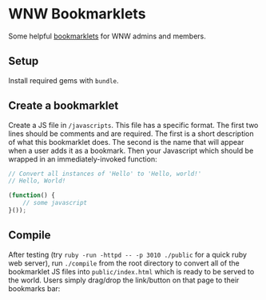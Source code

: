 # WNW Bookmarklets

Some helpful [bookmarklets](https://en.wikipedia.org/wiki/Bookmarklet) for WNW admins and members.

## Setup

Install required gems with `bundle`.

## Create a bookmarklet

Create a JS file in `/javascripts`. This file has a specific format. The first two lines should be comments and are required. The first is a short description of what this bookmarklet does. The second is the name that will appear when a user adds it as a bookmark. Then your Javascript which should be wrapped in an immediately-invoked function:

```javascript
// Convert all instances of 'Hello' to 'Hello, world!'
// Hello, World!

(function() {
    // some javascript
}());
```

## Compile

After testing (try `ruby -run -httpd -- -p 3010 ./public` for a quick ruby web server), run `./compile` from the root directory to convert all of the bookmarklet JS files into `public/index.html` which is ready to be served to the world. Users simply drag/drop the link/button on that page to their bookmarks bar:

